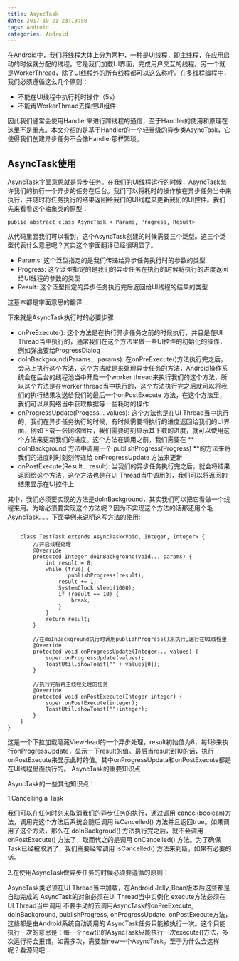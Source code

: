 ```yaml
---
title: AsyncTask
date: 2017-10-21 23:13:58
tags: Android
categories: Android
---
```


在Android中，我们将线程大体上分为两种，一种是UI线程，即主线程，在应用启动的时候就分配的线程。它是我们加载UI界面，完成用户交互的线程。另一个就是WorkerThread，除了UI线程外的所有线程都可以这么称呼。在多线程编程中，我们必须遵循这么几个原则：<!--more-->

- 不能在UI线程中执行耗时操作（5s）
- 不能再WorkerThread去操控UI组件

因此我们通常会使用Handler来进行跨线程的通信，至于Handler的使用和原理在这里不是重点。本文介绍的是基于Handler的一个轻量级的异步类AsyncTask，它使得我们创建异步任务不会像Handler那样繁琐。

## AsyncTask使用
AsyncTask字面意思就是异步任务。在我们的UI线程运行的时候，AsyncTask允许我们的执行一个异步的任务在后台。我们可以将耗时的操作放在异步任务当中来执行，并随时将任务执行的结果返回给我们的UI线程来更新我们的UI控件。我们先来看看这个抽象类的原型：

```
public abstract class AsyncTask < Params, Progress, Result>
```
从代码里面我们可以看到，这个AsyncTask创建的时候需要三个泛型。这三个泛型代表什么意思呢？其实这个字面翻译已经很明显了。

 * Params: 这个泛型指定的是我们传递给异步任务执行时的参数的类型
 * Progress: 这个泛型指定的是我们的异步任务在执行的时候将执行的进度返回给UI线程的参数的类型
 * Result: 这个泛型指定的异步任务执行完后返回给UI线程的结果的类型
 
这基本都是字面意思的翻译...

下来就是AsyncTask执行时的必要步骤

* onPreExecute(): 这个方法是在执行异步任务之前的时候执行，并且是在UI Thread当中执行的，通常我们在这个方法里做一些UI控件的初始化的操作，例如弹出要给ProgressDialog
* doInBackground(Params... params): 在onPreExecute()方法执行完之后，会马上执行这个方法，这个方法就是来处理异步任务的方法，Android操作系统会在后台的线程池当中开启一个worker thread来执行我们的这个方法，所以这个方法是在worker thread当中执行的，这个方法执行完之后就可以将我们的执行结果发送给我们的最后一个onPostExecute 方法，在这个方法里，我们可以从网络当中获取数据等一些耗时的操作
* onProgressUpdate(Progess... values): 这个方法也是在UI Thread当中执行的，我们在异步任务执行的时候，有时候需要将执行的进度返回给我们的UI界面，例如下载一张网络图片，我们需要时刻显示其下载的进度，就可以使用这个方法来更新我们的进度。这个方法在调用之前，我们需要在 ** doInBackground 方法中调用一个 publishProgress(Progress) **的方法来将我们的进度时时刻刻传递给 onProgressUpdate 方法来更新
* onPostExecute(Result... result): 当我们的异步任务执行完之后，就会将结果返回给这个方法，这个方法也是在UI Thread当中调用的，我们可以将返回的结果显示在UI控件上

其中，我们必须要实现的方法是doInBackground，其实我们可以把它看做一个线程来用。为啥必须要实现这个方法呢？因为不实现这个方法的话那还用个毛AsyncTask。。。下面举例来说明这写方法的使用:

```

    class TestTask extends AsyncTask<Void, Integer, Integer> {
        //开启线程处理
        @Override
        protected Integer doInBackground(Void... params) {
            int result = 8;
            while (true) {
            	   publishProgress(result);
                result += 1;
                SystemClock.sleep(1000);
                if (result == 10) {
                    break;
                }
            }
            return result;
        }

        //在doInBackground执行时调用publishProgress()来执行,运行在UI线程里
        @Override
        protected void onProgressUpdate(Integer... values) {
            super.onProgressUpdate(values);
            ToastUtil.showToast("" + values[0]);
        }

        //执行完后再主线程处理的任务
        @Override
        protected void onPostExecute(Integer integer) {
            super.onPostExecute(integer);
            ToastUtil.showToast(""+integer);
        }
    }
}

```
这是一个下拉加载隐藏ViewHead的一个异步处理，result初始值为8，每1秒来执行onProgressUpdate，显示一下result的值。最后当result到10的话，执行onPostExecute来显示此时的值。其中onProgressUpdata和onPostExecute都是在UI线程里面执行的。
AsyncTask的重要知识点

AsyncTask的一些其他知识点：

1.Cancelling a Task

我们可以在任何时刻来取消我们的异步任务的执行，通过调用 cancel(boolean)方法，调用完这个方法后系统会随后调用 isCancelled() 方法并且返回true。如果调用了这个方法，那么在 doInBackgroud() 方法执行完之后，就不会调用 onPostExecute() 方法了，取而代之的是调用 onCancelled() 方法。为了确保Task已经被取消了，我们需要经常调用 isCancelled() 方法来判断，如果有必要的话。

2.在使用AsyncTask做异步任务的时候必须要遵循的原则：

AsyncTask类必须在UI Thread当中加载，在Android Jelly_Bean版本后这些都是自动完成的
AsyncTask的对象必须在UI Thread当中实例化
execute方法必须在UI Thread当中调用
不要手动的去调用AsyncTask的onPreExecute, doInBackground, publishProgress, onProgressUpdate, onPostExecute方法，这些都是由Android系统自动调用的
AsyncTask任务只能被执行一次。这个只能执行一次的意思是：每一个new出的AsyncTask只能执行一次execute()方法，多次运行将会报错，如需多次，需要新new一个AsyncTask。至于为什么会这样呢？看源码吧...
